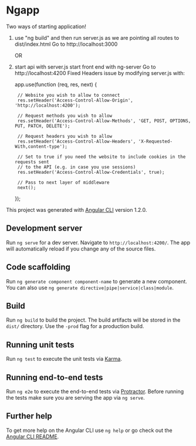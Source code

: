 # Ngapp
Two ways of starting application!

1) 	use "ng build" and then run server.js 
	as we are pointing all routes to dist/index.html
	Go to http://localhost:3000


	OR


2) start api with server.js
   start front end with ng-server
   Go to http://localhost:4200
   Fixed Headers issue by modifying server.js with: 

   	app.use(function (req, res, next) {

	    // Website you wish to allow to connect
	    res.setHeader('Access-Control-Allow-Origin', 'http://localhost:4200');

	    // Request methods you wish to allow
	    res.setHeader('Access-Control-Allow-Methods', 'GET, POST, OPTIONS, PUT, PATCH, DELETE');

	    // Request headers you wish to allow
	    res.setHeader('Access-Control-Allow-Headers', 'X-Requested-With,content-type');

	    // Set to true if you need the website to include cookies in the requests sent
	    // to the API (e.g. in case you use sessions)
	    res.setHeader('Access-Control-Allow-Credentials', true);

	    // Pass to next layer of middleware
	    next();
	});








This project was generated with [Angular CLI](https://github.com/angular/angular-cli) version 1.2.0.

## Development server

Run `ng serve` for a dev server. Navigate to `http://localhost:4200/`. The app will automatically reload if you change any of the source files.

## Code scaffolding

Run `ng generate component component-name` to generate a new component. You can also use `ng generate directive|pipe|service|class|module`.

## Build

Run `ng build` to build the project. The build artifacts will be stored in the `dist/` directory. Use the `-prod` flag for a production build.

## Running unit tests

Run `ng test` to execute the unit tests via [Karma](https://karma-runner.github.io).

## Running end-to-end tests

Run `ng e2e` to execute the end-to-end tests via [Protractor](http://www.protractortest.org/).
Before running the tests make sure you are serving the app via `ng serve`.

## Further help

To get more help on the Angular CLI use `ng help` or go check out the [Angular CLI README](https://github.com/angular/angular-cli/blob/master/README.md).
